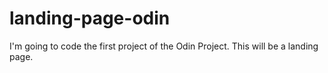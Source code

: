 # landing-page-odin

I'm going to code the first project of the Odin Project.
This will be a landing page.